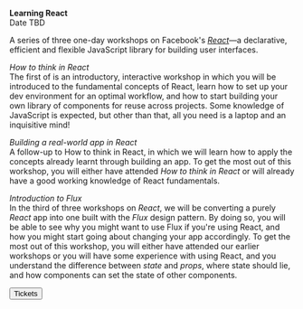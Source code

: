 **Learning React**	
Date TBD 	

A series of three one-day workshops on Facebook's [*React*](https://facebook.github.io/react/)—a declarative, efficient and flexible JavaScript library for building user interfaces.

*How to think in React*	 
The first of is an introductory, interactive workshop in which you will be introduced to the fundamental concepts of React, learn how to set up your dev environment for an optimal workflow, and how to start building your own library of components for reuse across projects. Some knowledge of JavaScript is expected, but other than that, all you need is a laptop and an inquisitive mind!  

*Building a real-world app in React*	   
A follow-up to How to think in React, in which we will learn how to apply the concepts already learnt through building an app. To get the most out of this workshop, you will either have attended *How to think in React* or will already have a good working knowledge of React fundamentals.

*Introduction to Flux*	
In the third of three workshops on *React*,  we will be converting a purely *React* app into one built with the *Flux* design pattern. By doing so, you will be able to see why you might want to use Flux if you're using React, and how you might start going about changing your app accordingly.  To get the most out of this workshop, you will either have attended our earlier workshops or you will have some experience with using React, and you understand the difference between *state* and *props*, where state should lie, and how components can set the state of other components.

<a href="https://ti.to/founders-coders/begin-react-workshop-copy" target="_blank" class="no-dec"><button class="button-one tickets">Tickets</button></a>	